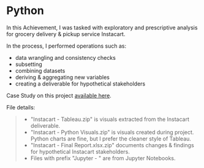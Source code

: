 # Python

In this Achievement, I was tasked with exploratory and prescriptive analysis for grocery delivery & pickup service Instacart. 

In the process, I performed operations such as:
  * data wrangling and consistency checks
  * subsetting
  * combining datasets
  * deriving & aggregating new variables
  * creating a deliverable for hypothetical stakeholders

Case Study on this project [available here](https://drive.google.com/file/d/1r44tBRuZ_537g2PGmOEBfqcfqtKdlnqj/view?usp=sharing).


File details:
 >* "Instacart - Tableau.zip" is visuals extracted from the Instacart deliverable.
 >* "Instacart - Python Visuals.zip" is visuals created during project. Python charts are fine, but I prefer the cleaner style of Tableau.
 >* "Instacart - Final Report.xlsx.zip" documents changes & findings for hypothetical Instacart stakeholders.
 >* Files with prefix "Jupyter - " are from Jupyter Notebooks. 
